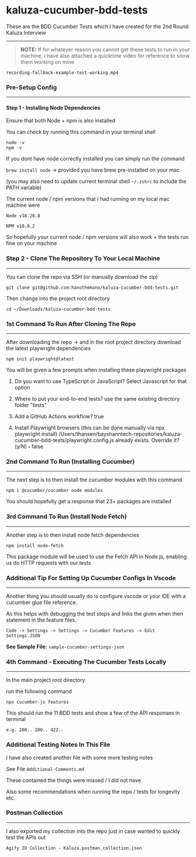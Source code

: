 # kaluza-cucumber-bdd-tests
These are the BDD Cucumber Tests which I have created for the 2nd Round Kaluza Interview

---

> **NOTE:**
> If for whatever reason you cannot get these tests to run in your machine;
> I have also attached a quicktime video for reference to show them working on mine

`recording-fallback-example-test-working.mp4`


### Pre-Setup Config

---

#### Step 1 - Installing Node Dependencies

Ensure that both Node + npm is also installed

You can check by running this command in your terminal shell

````
node -v
npm -v
````

If you dont have node correctly installed you can simply run the command

`brew install node` -> provided you have brew pre-installed on your mac

(you may also need to update current terminal shell `~/.zshrc` to include the PATH variable)

The current node / npm versions that I had running on my local mac machine were

`Node
v18.20.8`

`NPM
v10.8.2`

So hopefully your current node / npm versions will also work + the tests run fine on your machine

### Step 2 - Clone The Repository To Your Local Machine

---

You can clone the repo via SSH (or manually download the zip)

`git clone git@github.com:hanothemano/kaluza-cucumber-bdd-tests.git`

Then change into the project root directory

`cd ~/Downloads/kaluza-cucumber-bdd-tests`


### 1st Command To Run After Cloning The Repo
---

After downloading the repo -> and in the root project directory download the latest playwright dependencies

`npm init playwright@latest`

You will be given a few prompts when installing these playwright packages

1. Do you want to use TypeScript or JavaScript?
Select Javascript for that option

2. Where to put your end-to-end tests?
use the same existing directory folder "tests"

3. Add a GitHub Actions workflow?
true

4. Install Playwright browsers (this can be done manually via npx playwright install)
/Users/thansen/bayshanntech-repositories/kaluza-cucumber-bdd-tests/playwright.config.js already exists. Override it? (y/N) › false


### 2nd Command To Run (Installing Cucumber)
---

The next step is to then install the cucumber modules with this command

`npm i @cucumber/cucumber node modules`

You should hopefully get a response that 23+ packages are installed


### 3rd Command To Run (Install Node Fetch)
---

Another step is to then install node fetch dependencies

`npm install node-fetch`

This package module will be used to use the Fetch API in Node.js, enabling us do HTTP requests with our tests 


### Additional Tip For Setting Up Cucumber Configs In Vscode
---

Another thing you should usually do is configure vscode or your IDE with a cucumber glue file reference. 

As this helps with debugging the test steps and links the given when then statement in the feature files.

```Code -> Settings -> Settings -> Cucumber Features -> Edit Settings.JSON```

**See Sample File:**
```sample-cucumber-settings-json```


### 4th Command - Executing The Cucumber Tests Locally

---

In the main project root directory

run the following command

`npx cucumber-js features`

This should run the 11 BDD tests and show a few of the API responses in terminal

```e.g. 200.. 200.. 422..```

### Additional Testing Notes In This File

I have also created another file with some more testing notes

See File
```Additional-Comments.md```

These contained the things were missed / I did not have

Also some recommendations when running the repo / tests for longevity etc.

### Postman Collection

---

I also exported my collection into the repo just in case wanted to quickly test the APIs out

`Agify IO Collection - Kaluza.postman_collection.json`
